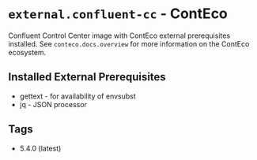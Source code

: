 # `external.confluent-cc` - ContEco

Confluent Control Center image with ContEco external prerequisites installed.
See `conteco.docs.overview` for more information on the ContEco ecosystem.

## Installed External Prerequisites

* gettext - for availability of envsubst
* jq - JSON processor

## Tags

* 5.4.0 (latest)  
